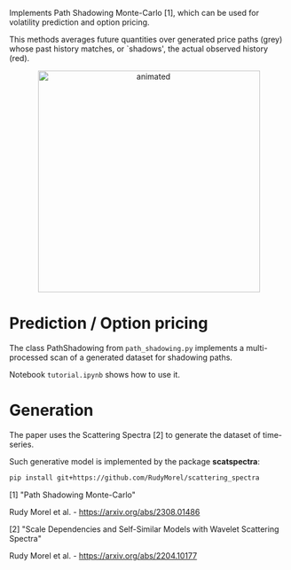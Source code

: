 Implements Path Shadowing Monte-Carlo [1], which can be used for volatility prediction and option pricing.

This methods averages future quantities over generated price paths (grey) whose past history matches, or `shadows', the actual observed history (red).

<p align="center">
    <img src="./illustration/anim_shadowing.gif" alt="animated" width="400px"/>
</p>

# Prediction / Option pricing

The class PathShadowing from `path_shadowing.py` implements a multi-processed scan of a generated dataset for shadowing paths.

Notebook `tutorial.ipynb` shows how to use it. 



# Generation 

The paper uses the Scattering Spectra [2] to generate the dataset of time-series.

Such generative model is implemented by the package **scatspectra**:

```bash
pip install git+https://github.com/RudyMorel/scattering_spectra
```



[1] "Path Shadowing Monte-Carlo"

Rudy Morel et al. - https://arxiv.org/abs/2308.01486

[2] "Scale Dependencies and Self-Similar Models with Wavelet Scattering Spectra"

Rudy Morel et al. - https://arxiv.org/abs/2204.10177

